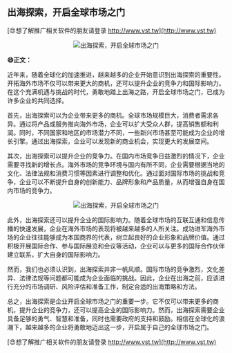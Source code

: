 ## **出海探索，开启全球市场之门**

[😍想了解推广相关软件的朋友请登录 http://www.vst.tw](http://www.vst.tw)

 <center><img src="https://vst.tw/MP4/tuiguang/png/4.png" alt="出海探索，开启全球市场之门"></center>

**😄正文：**

近年来，随着全球化的加速推进，越来越多的企业开始意识到出海探索的重要性。开拓海外市场不仅可以带来更大的商机，还可以提升企业的竞争力和国际影响力。在这个充满机遇与挑战的时代，勇敢地踏上出海之路，开启全球市场之门，已成为许多企业的共同选择。

首先，出海探索可以为企业带来更多的商机。全球市场规模巨大，消费者需求各异。通过将产品或服务推向海外市场，企业可以扩大受众人群，提高销售额和利润。同时，不同国家和地区的市场潜力不同，一些新兴市场甚至可能成为企业的增长引擎。通过出海探索，企业可以发现新的商业机会，实现更大的发展空间。

其次，出海探索可以提升企业的竞争力。在国内市场竞争日益激烈的情况下，企业需要寻找新的增长点。海外市场的竞争环境与国内有所不同，企业需要根据当地的文化、法律法规和消费习惯等因素进行调整和优化。通过面对国际市场的挑战和竞争，企业可以不断提升自身的创新能力、品牌形象和产品质量，从而增强自身在国内市场的竞争力。

 <center><img src="https://vst.tw/MP4/tuiguang/png/3.png" alt="出海探索，开启全球市场之门"></center>

此外，出海探索还可以提升企业的国际影响力。随着全球市场的互联互通和信息传播的快速发展，企业在海外市场的表现将被越来越多的人所关注。成功进军海外市场的企业往往能够成为本国商界的代表，树立起良好的企业形象和品牌价值。通过积极开展国际合作、参与国际展览和会议等活动，企业可以与更多的国际合作伙伴建立联系，扩大自身的国际影响力。

然而，我们也必须认识到，出海探索并非一帆风顺。国际市场的竞争激烈，文化差异、法律法规等问题都可能成为企业面临的挑战。因此，企业在出海之前，应该进行充分的市场调研、风险评估和准备工作，制定合适的出海策略和方法。

总之，出海探索是企业开启全球市场之门的重要一步。它不仅可以带来更多的商机，提升企业的竞争力，还可以提高企业的国际影响力。然而，出海探索需要企业具备足够的勇气、智慧和准备，同时也需要政府的支持和鼓励。相信在全球化的浪潮下，越来越多的企业将勇敢地迈出这一步，开启属于自己的全球市场之门。

[😍想了解推广相关软件的朋友请登录 http://www.vst.tw](http://www.vst.tw)



